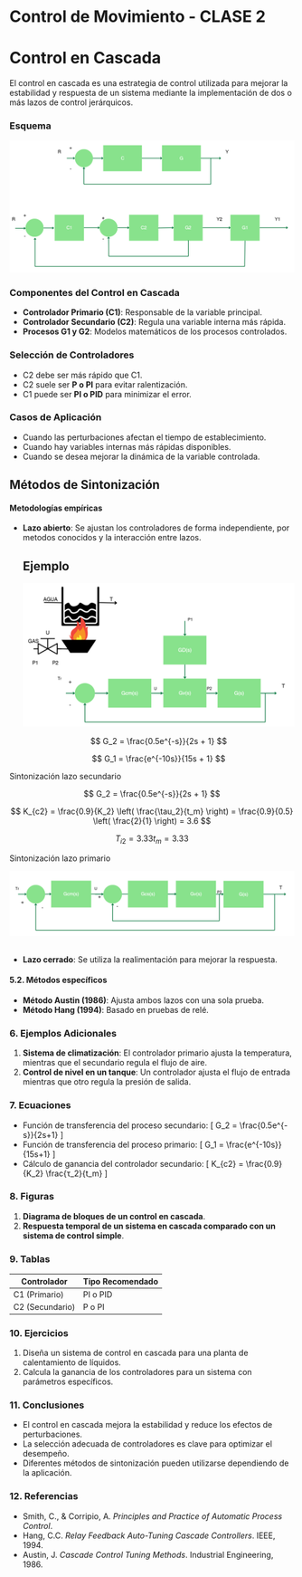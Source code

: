 
# Control de Movimiento - CLASE 2

# Control en Cascada

El control en cascada es una estrategia de control utilizada para mejorar la estabilidad y respuesta de un sistema mediante la implementación de dos o más lazos de control jerárquicos.

### Esquema
![Figura de prueba](IMAGES/CASCADA.png)

###  Componentes del Control en Cascada
- **Controlador Primario (C1)**: Responsable de la variable principal.
- **Controlador Secundario (C2)**: Regula una variable interna más rápida.
- **Procesos G1 y G2**: Modelos matemáticos de los procesos controlados.

### Selección de Controladores
- C2 debe ser más rápido que C1.
- C2 suele ser **P o PI** para evitar ralentización.
- C1 puede ser **PI o PID** para minimizar el error.

### Casos de Aplicación
- Cuando las perturbaciones afectan el tiempo de establecimiento.
- Cuando hay variables internas más rápidas disponibles.
- Cuando se desea mejorar la dinámica de la variable controlada.

## Métodos de Sintonización
#### Metodologías empíricas
- **Lazo abierto**: Se ajustan los controladores de forma independiente, por metodos conocidos y la interacción entre lazos.
  
  ## Ejemplo 
  ![Figura de prueba](IMAGES/CALDERO.png)

  $$ G_2 = \frac{0.5e^{-s}}{2s + 1} $$

  $$ G_1 = \frac{e^{-10s}}{15s + 1} $$

Sintonización lazo secundario  

  $$ G_2 = \frac{0.5e^{-s}}{2s + 1} $$

  $$ K_{c2} = \frac{0.9}{K_2} \left( \frac{\tau_2}{t_m} \right) = \frac{0.9}{0.5} \left( \frac{2}{1} \right) = 3.6 $$

  $$ T_{i2} = 3.33 t_m = 3.33 $$  

Sintonización lazo primario  

 ![Figura de prueba](IMAGES/CERRADO.png)
##

- **Lazo cerrado**: Se utiliza la realimentación para mejorar la respuesta.

#### 5.2. Métodos específicos
- **Método Austin (1986)**: Ajusta ambos lazos con una sola prueba.
- **Método Hang (1994)**: Basado en pruebas de relé.

### 6. Ejemplos Adicionales
1. **Sistema de climatización**: El controlador primario ajusta la temperatura, mientras que el secundario regula el flujo de aire.
2. **Control de nivel en un tanque**: Un controlador ajusta el flujo de entrada mientras que otro regula la presión de salida.

### 7. Ecuaciones
- Función de transferencia del proceso secundario:
  \[ G_2 = \frac{0.5e^{-s}}{2s+1} \]
- Función de transferencia del proceso primario:
  \[ G_1 = \frac{e^{-10s}}{15s+1} \]
- Cálculo de ganancia del controlador secundario:
  \[ K_{c2} = \frac{0.9}{K_2} \frac{τ_2}{t_m} \]

### 8. Figuras
1. **Diagrama de bloques de un control en cascada**.
2. **Respuesta temporal de un sistema en cascada comparado con un sistema de control simple**.

### 9. Tablas
| Controlador | Tipo Recomendado |
|------------|-----------------|
| C1 (Primario) | PI o PID |
| C2 (Secundario) | P o PI |

### 10. Ejercicios
1. Diseña un sistema de control en cascada para una planta de calentamiento de líquidos.
2. Calcula la ganancia de los controladores para un sistema con parámetros específicos.

### 11. Conclusiones
- El control en cascada mejora la estabilidad y reduce los efectos de perturbaciones.
- La selección adecuada de controladores es clave para optimizar el desempeño.
- Diferentes métodos de sintonización pueden utilizarse dependiendo de la aplicación.

### 12. Referencias
- Smith, C., & Corripio, A. *Principles and Practice of Automatic Process Control*.
- Hang, C.C. *Relay Feedback Auto-Tuning Cascade Controllers*. IEEE, 1994.
- Austin, J. *Cascade Control Tuning Methods*. Industrial Engineering, 1986.

